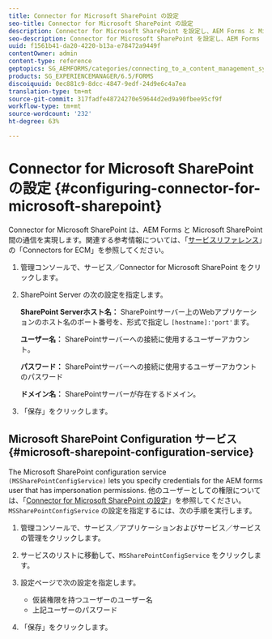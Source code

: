 ```yaml
---
title: Connector for Microsoft SharePoint の設定
seo-title: Connector for Microsoft SharePoint の設定
description: Connector for Microsoft SharePoint を設定し、AEM Forms と Microsoft SharePoint 間の通信を実現します。
seo-description: Connector for Microsoft SharePoint を設定し、AEM Forms と Microsoft SharePoint 間の通信を実現します。
uuid: f1561b41-da20-4220-b13a-e78472a9449f
contentOwner: admin
content-type: reference
geptopics: SG_AEMFORMS/categories/connecting_to_a_content_management_system
products: SG_EXPERIENCEMANAGER/6.5/FORMS
discoiquuid: 0ec881c9-8dcc-4847-9edf-24d9e6c4a7ea
translation-type: tm+mt
source-git-commit: 317fadfe48724270e59644d2ed9a90fbee95cf9f
workflow-type: tm+mt
source-wordcount: '232'
ht-degree: 63%

---
```



# Connector for Microsoft SharePoint の設定 {#configuring-connector-for-microsoft-sharepoint}

Connector for Microsoft SharePoint は、AEM Forms と Microsoft SharePoint 間の通信を実現します。関連する参考情報については、「[サービスリファレンス](https://www.adobe.com/go/learn_aemforms_services_63)」の「Connectors for ECM」を参照してください。

1. 管理コンソールで、サービス／Connector for Microsoft SharePoint をクリックします。
1. SharePoint Server の次の設定を指定します。

   **SharePoint Serverホスト名：** SharePointサーバー上のWebアプリケーションのホスト名のポート番号を、形式で指定し `[hostname]:'port'`ます。

   **ユーザー名：** SharePointサーバーへの接続に使用するユーザーアカウント。

   **パスワード：** SharePointサーバーへの接続に使用するユーザーアカウントのパスワード

   **ドメイン名：** SharePointサーバーが存在するドメイン。

1. 「保存」をクリックします。

## Microsoft SharePoint Configuration サービス {#microsoft-sharepoint-configuration-service}

The Microsoft SharePoint configuration service `(MSSharePointConfigService)` lets you specify credentials for the AEM forms user that has impersonation permissions. 他のユーザーとしての権限については、「[Connector for Microsoft SharePoint の設定](https://help.adobe.com/en_US/AEMForms/6.1/SharePointConfig/index.html)」を参照してください。`MSSharePointConfigService` の設定を指定するには、次の手順を実行します。

1. 管理コンソールで、サービス／アプリケーションおよびサービス／サービスの管理をクリックします。
1. サービスのリストに移動して、`MSSharePointConfigService` をクリックします。
1. 設定ページで次の設定を指定します。

   * 仮装権限を持つユーザーのユーザー名
   * 上記ユーザーのパスワード

1. 「保存」をクリックします。

